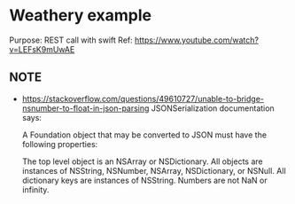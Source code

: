 # Weathery example

Purpose: REST call with swift
Ref: https://www.youtube.com/watch?v=LEFsK9mUwAE


## NOTE
- https://stackoverflow.com/questions/49610727/unable-to-bridge-nsnumber-to-float-in-json-parsing
     JSONSerialization documentation says:
     
     A Foundation object that may be converted to JSON must have the following properties:
     
     The top level object is an NSArray or NSDictionary.
     All objects are instances of NSString, NSNumber, NSArray, NSDictionary, or NSNull.
     All dictionary keys are instances of NSString.
     Numbers are not NaN or infinity.
